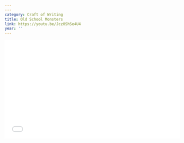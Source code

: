 ```yaml
---
---
category: Craft of Writing
title: Old School Monsters
link: https://youtu.be/Jcz0ShSe4U4
year: ''
---
```

<iframe width="560" height="315" src="{{ page.link }}" frameborder="0" allowfullscreen></iframe>
